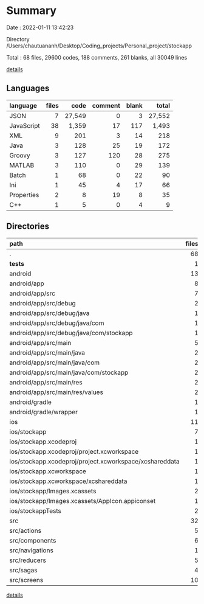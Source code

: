 # Summary

Date : 2022-01-11 13:42:23

Directory /Users/chautuananh/Desktop/Coding_projects/Personal_project/stockapp

Total : 68 files,  29600 codes, 188 comments, 261 blanks, all 30049 lines

[details](details.md)

## Languages
| language | files | code | comment | blank | total |
| :--- | ---: | ---: | ---: | ---: | ---: |
| JSON | 7 | 27,549 | 0 | 3 | 27,552 |
| JavaScript | 38 | 1,359 | 17 | 117 | 1,493 |
| XML | 9 | 201 | 3 | 14 | 218 |
| Java | 3 | 128 | 25 | 19 | 172 |
| Groovy | 3 | 127 | 120 | 28 | 275 |
| MATLAB | 3 | 110 | 0 | 29 | 139 |
| Batch | 1 | 68 | 0 | 22 | 90 |
| Ini | 1 | 45 | 4 | 17 | 66 |
| Properties | 2 | 8 | 19 | 8 | 35 |
| C++ | 1 | 5 | 0 | 4 | 9 |

## Directories
| path | files | code | comment | blank | total |
| :--- | ---: | ---: | ---: | ---: | ---: |
| . | 68 | 29,600 | 188 | 261 | 30,049 |
| __tests__ | 1 | 7 | 4 | 4 | 15 |
| android | 13 | 372 | 166 | 86 | 624 |
| android/app | 8 | 259 | 142 | 51 | 452 |
| android/app/src | 7 | 169 | 27 | 28 | 224 |
| android/app/src/debug | 2 | 70 | 8 | 9 | 87 |
| android/app/src/debug/java | 1 | 59 | 8 | 6 | 73 |
| android/app/src/debug/java/com | 1 | 59 | 8 | 6 | 73 |
| android/app/src/debug/java/com/stockapp | 1 | 59 | 8 | 6 | 73 |
| android/app/src/main | 5 | 99 | 19 | 19 | 137 |
| android/app/src/main/java | 2 | 69 | 17 | 13 | 99 |
| android/app/src/main/java/com | 2 | 69 | 17 | 13 | 99 |
| android/app/src/main/java/com/stockapp | 2 | 69 | 17 | 13 | 99 |
| android/app/src/main/res | 2 | 7 | 2 | 4 | 13 |
| android/app/src/main/res/values | 2 | 7 | 2 | 4 | 13 |
| android/gradle | 1 | 5 | 0 | 1 | 6 |
| android/gradle/wrapper | 1 | 5 | 0 | 1 | 6 |
| ios | 11 | 319 | 1 | 39 | 359 |
| ios/stockapp | 7 | 228 | 1 | 21 | 250 |
| ios/stockapp.xcodeproj | 1 | 8 | 0 | 1 | 9 |
| ios/stockapp.xcodeproj/project.xcworkspace | 1 | 8 | 0 | 1 | 9 |
| ios/stockapp.xcodeproj/project.xcworkspace/xcshareddata | 1 | 8 | 0 | 1 | 9 |
| ios/stockapp.xcworkspace | 1 | 8 | 0 | 1 | 9 |
| ios/stockapp.xcworkspace/xcshareddata | 1 | 8 | 0 | 1 | 9 |
| ios/stockapp/Images.xcassets | 2 | 44 | 0 | 1 | 45 |
| ios/stockapp/Images.xcassets/AppIcon.appiconset | 1 | 38 | 0 | 0 | 38 |
| ios/stockappTests | 2 | 75 | 0 | 16 | 91 |
| src | 32 | 1,324 | 4 | 105 | 1,433 |
| src/actions | 5 | 70 | 1 | 7 | 78 |
| src/components | 6 | 134 | 0 | 9 | 143 |
| src/navigations | 1 | 192 | 0 | 10 | 202 |
| src/reducers | 5 | 132 | 0 | 12 | 144 |
| src/sagas | 4 | 124 | 0 | 12 | 136 |
| src/screens | 10 | 651 | 3 | 49 | 703 |

[details](details.md)